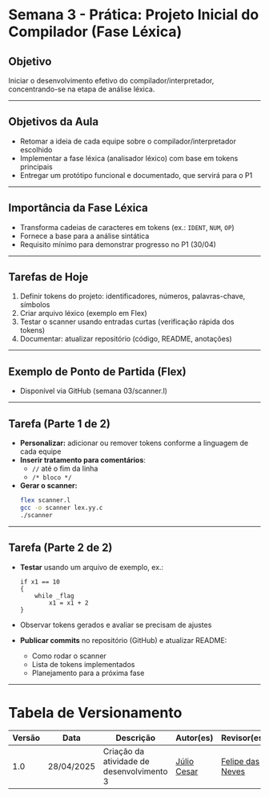 # Semana 3 - Prática: Projeto Inicial do Compilador (Fase Léxica)

## Objetivo

Iniciar o desenvolvimento efetivo do compilador/interpretador, concentrando-se na etapa de análise léxica.

---

## Objetivos da Aula

- Retomar a ideia de cada equipe sobre o compilador/interpretador escolhido
- Implementar a fase léxica (analisador léxico) com base em tokens principais
- Entregar um protótipo funcional e documentado, que servirá para o P1

---

## Importância da Fase Léxica

- Transforma cadeias de caracteres em tokens (ex.: `IDENT`, `NUM`, `OP`)
- Fornece a base para a análise sintática
- Requisito mínimo para demonstrar progresso no P1 (30/04)

---

## Tarefas de Hoje

1. Definir tokens do projeto: identificadores, números, palavras-chave, símbolos
2. Criar arquivo léxico (exemplo em Flex)
3. Testar o scanner usando entradas curtas (verificação rápida dos tokens)
4. Documentar: atualizar repositório (código, README, anotações)

---

## Exemplo de Ponto de Partida (Flex)

- Disponível via GitHub (semana 03/scanner.l)

---

## Tarefa (Parte 1 de 2)

- **Personalizar:** adicionar ou remover tokens conforme a linguagem de cada equipe
- **Inserir tratamento para comentários**:
  - `//` até o fim da linha
  - `/* bloco */`
- **Gerar o scanner:**
  ```bash
  flex scanner.l
  gcc -o scanner lex.yy.c
  ./scanner
  ```

---

## Tarefa (Parte 2 de 2)

- **Testar** usando um arquivo de exemplo, ex.:

  ```text
  if x1 == 10
  {
      while _flag
          x1 = x1 + 2
  }
  ```

- Observar tokens gerados e avaliar se precisam de ajustes
- **Publicar commits** no repositório (GitHub) e atualizar README:
  - Como rodar o scanner
  - Lista de tokens implementados
  - Planejamento para a próxima fase

---
# Tabela de Versionamento 

| Versão | Data       | Descrição                           | Autor(es) | Revisor(es) |
|--------|------------|-------------------------------------|-----------|-------------|
| 1.0    | 28/04/2025 | Criação da atividade de desenvolvimento 3        | [Júlio Cesar](https://github.com/Julio1099) | [Felipe das Neves](https://github.com/FelipeFreire-gf) |